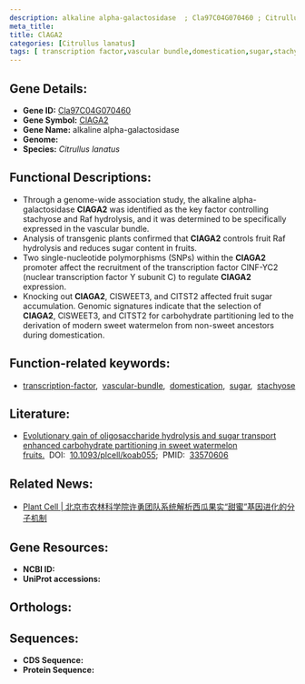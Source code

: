 ```yaml
---
description: alkaline alpha-galactosidase  ; Cla97C04G070460 ; Citrullus lanatus
meta_title:
title: ClAGA2
categories: [Citrullus lanatus]
tags: [ transcription factor,vascular bundle,domestication,sugar,stachyose ]
---
```


## Gene Details:
- **Gene ID:** [Cla97C04G070460]()
- **Gene Symbol:** <u>ClAGA2</u>
- **Gene Name:** alkaline alpha-galactosidase 
- **Genome:** 
- **Species:** *Citrullus lanatus*

## Functional Descriptions:
   - Through a genome-wide association study, the alkaline alpha-galactosidase **ClAGA2** was identified as the key factor controlling stachyose and Raf hydrolysis, and it was determined to be specifically expressed in the vascular bundle.
   - Analysis of transgenic plants confirmed that **ClAGA2** controls fruit Raf hydrolysis and reduces sugar content in fruits.
   - Two single-nucleotide polymorphisms (SNPs) within the **ClAGA2** promoter affect the recruitment of the transcription factor ClNF-YC2 (nuclear transcription factor Y subunit C) to regulate **ClAGA2** expression.
   - Knocking out **ClAGA2**, ClSWEET3, and ClTST2 affected fruit sugar accumulation. Genomic signatures indicate that the selection of **ClAGA2**, ClSWEET3, and ClTST2 for carbohydrate partitioning led to the derivation of modern sweet watermelon from non-sweet ancestors during domestication.

## Function-related keywords:
   - [transcription-factor](/tags/transcription-factor/),&nbsp;&nbsp;[vascular-bundle](/tags/vascular-bundle/),&nbsp;&nbsp;[domestication](/tags/domestication/),&nbsp;&nbsp;[sugar](/tags/sugar/),&nbsp;&nbsp;[stachyose](/tags/stachyose/)

## Literature:
   - [Evolutionary gain of oligosaccharide hydrolysis and sugar transport enhanced carbohydrate partitioning in sweet watermelon fruits.](https://www.doi.org/10.1093/plcell/koab055)&nbsp;&nbsp;DOI:&nbsp;&nbsp;[10.1093/plcell/koab055](https://www.doi.org/10.1093/plcell/koab055);&nbsp;&nbsp;PMID:&nbsp;&nbsp;[33570606](https://pubmed.ncbi.nlm.nih.gov/33570606/)

## Related News:
   - [Plant Cell | 北京市农林科学院许勇团队系统解析西瓜果实“甜蜜”基因进化的分子机制](https://mp.weixin.qq.com/s?__biz=MzU3ODY3MDM0NA==&mid=2247502954&idx=1&sn=e9b3b02b64abb6de3120cb3e10278f62&chksm=fd73560dca04df1b66ee27a4aedbec9d83d0a41f7a1050cccebe5a17fa427157462560dbca84&scene=27#wechat_redirect)

## Gene Resources:
- **NCBI ID:**  [](https://www.ncbi.nlm.nih.gov/search/all/?term=)
- **UniProt accessions:**  [](https://www.uniprot.org/uniprotkb//entry)

## Orthologs:

## Sequences:
- **CDS Sequence:**
- **Protein Sequence:**
